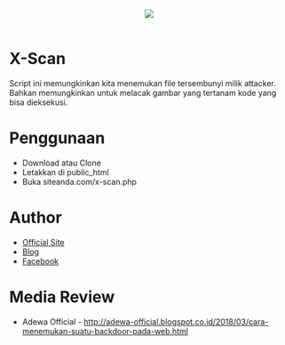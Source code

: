 <center><img src="http://oi66.tinypic.com/8yrqqa.jpg" border="0"></center><br>

# X-Scan
Script ini memungkinkan kita menemukan file tersembunyi milik attacker.<br>
Bahkan memungkinkan untuk melacak gambar yang tertanam kode yang bisa dieksekusi.<br>

# Penggunaan
- Download atau Clone
- Letakkan di public_html
- Buka siteanda.com/x-scan.php

# Author
- <a href="https://abaykan.com/">Official Site</a>
- <a href="https://blog.abaykan.com/">Blog</a>
- <a href="https://facebook.com/abaykandotcom">Facebook</a>

# Media Review
- Adewa Official - <a href="http://adewa-official.blogspot.co.id/2018/03/cara-menemukan-suatu-backdoor-pada-web.html">http://adewa-official.blogspot.co.id/2018/03/cara-menemukan-suatu-backdoor-pada-web.html</a>
